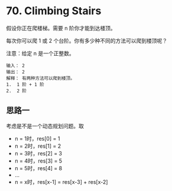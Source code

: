 # 70. Climbing Stairs
假设你正在爬楼梯。需要 n 阶你才能到达楼顶。

每次你可以爬 1 或 2 个台阶。你有多少种不同的方法可以爬到楼顶呢？

注意：给定 n 是一个正整数。
```
输入： 2
输出： 2
解释： 有两种方法可以爬到楼顶。
1.  1 阶 + 1 阶
2.  2 阶
```

## 思路一
考虑是不是一个动态规划问题。取
- n = 1时，res[0] = 1
- n = 2时，res[1] = 2
- n = 3时，res[2] = 3
- n = 4时，res[3] = 5
- n = 5时，res[4] = 8
- ...
- n = x时，res[x-1] = res[x-3] + res[x-2] 
